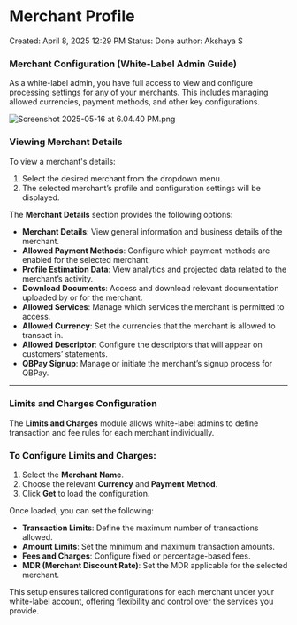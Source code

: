 # Merchant Profile

Created: April 8, 2025 12:29 PM
Status: Done
author: Akshaya S

### **Merchant Configuration (White-Label Admin Guide)**

As a white-label admin, you have full access to view and configure processing settings for any of your merchants. This includes managing allowed currencies, payment methods, and other key configurations.

![Screenshot 2025-05-16 at 6.04.40 PM.png](/img/Screenshot_2025-05-16_at_6.04.40_PM.png)

### **Viewing Merchant Details**

To view a merchant's details:

1. Select the desired merchant from the dropdown menu.
2. The selected merchant’s profile and configuration settings will be displayed.

The **Merchant Details** section provides the following options:

- **Merchant Details**: View general information and business details of the merchant.
- **Allowed Payment Methods**: Configure which payment methods are enabled for the selected merchant.
- **Profile Estimation Data**: View analytics and projected data related to the merchant’s activity.
- **Download Documents**: Access and download relevant documentation uploaded by or for the merchant.
- **Allowed Services**: Manage which services the merchant is permitted to access.
- **Allowed Currency**: Set the currencies that the merchant is allowed to transact in.
- **Allowed Descriptor**: Configure the descriptors that will appear on customers’ statements.
- **QBPay Signup**: Manage or initiate the merchant’s signup process for QBPay.

---

### **Limits and Charges Configuration**

The **Limits and Charges** module allows white-label admins to define transaction and fee rules for each merchant individually.

### **To Configure Limits and Charges:**

1. Select the **Merchant Name**.
2. Choose the relevant **Currency** and **Payment Method**.
3. Click **Get** to load the configuration.

Once loaded, you can set the following:

- **Transaction Limits**: Define the maximum number of transactions allowed.
- **Amount Limits**: Set the minimum and maximum transaction amounts.
- **Fees and Charges**: Configure fixed or percentage-based fees.
- **MDR (Merchant Discount Rate)**: Set the MDR applicable for the selected merchant.

This setup ensures tailored configurations for each merchant under your white-label account, offering flexibility and control over the services you provide.